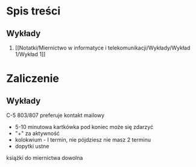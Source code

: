# Spis treści
## Wykłady
1. [[Notatki/Miernictwo w informatyce i telekomunikacji/Wykłady/Wykład 1/Wykład 1]]


# Zaliczenie
## Wykłady
C-5 803/807
preferuje kontakt mailowy

- 5-10 minutowa kartkówka pod koniec może się zdarzyć
- "+" za aktywność
- kolokwium - I termin, nie pójdziesz nie masz 2 terminu
- dopytki ustne

książki do miernictwa dowolna


